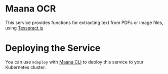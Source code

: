 # Maana OCR

This service provides functions for extracting text from PDFs or image files, using [Tesseract.js](https://tesseract.projectnaptha.com/)

# Deploying the Service

You can use `mdeploy` with [Maana CLI](https://github.com/maana-io/q-cli) to deploy this service to your Kubernetes cluster.

